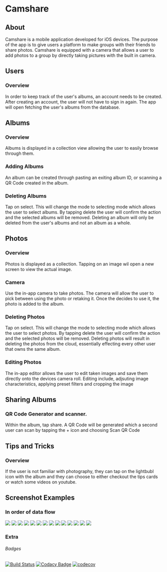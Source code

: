 # Camshare

## About
Camshare is a mobile application developed for iOS devices. The purpose of the app is to give users a platform to make groups with their friends to share photos. Camshare is equipped with a camera that allows a user to add photos to a group by directly taking pictures with the built in camera.

## Users
### Overview
In order to keep track of the user's albums, an account needs to be created. After creating an account, the user will not have to sign in again. The app will open fetching the user's albums from the database.


## Albums
### Overview
Albums is displayed in a collection view allowing the user to easily browse through them. 

### Adding Albums
An album can be created through pasting an exiting album ID, or scanning a QR Code created in the album.

### Deleting Albums
Tap on select. This will change the mode to selecting mode which allows the user to select albums. By tapping delete the user will confirm the action and the selected albums will be removed.
Deleting an album will only be deleted from the user's albums and not an album as a whole.


## Photos
### Overview
Photos is displayed as a collection. Tapping on an image wil open a new screen to view the actual image. 

### Camera
Use the in-app camera to take photos. The camera will allow the user to pick between using the photo or retaking it. Once the decides to use it, the photo is added to the album.

### Deleting Photos
Tap on select. This will change the mode to selecting mode which allows the user to select photos. By tapping delete the user will confirm the action and the selected photos will be removed.
Deleting photos will result in deleting the photos from the cloud, essentially effecting every other user that owns the same album.

### Editing Photos
The in-app editor allows the user to edit taken images and save them directly onto the devices camera roll.
Editing include, adjsuting image characteristics, applying preset filters and cropping the image

## Sharing Albums
### QR Code Generator and scanner.
Within the album, tap share. A QR Code will be generated which a second user can scan by tapping the + icon and choosing Scan QR Code

## Tips and Tricks
### Overview
If the user is not familiar with photography, they can tap on the lightbubl icon with the album and they can choose to either checkout the tips cards or watch some videos on youtube.

## Screenshot Examples
### In order of data flow
![](images/IMG_3391.PNG)
![](images/IMG_3405.PNG)
![](images/IMG_3393.PNG)
![](images/IMG_3394.PNG)
![](images/IMG_3396.PNG)
![](images/IMG_3397.PNG)
![](images/IMG_3398.PNG)
![](images/IMG_3399.PNG)
![](images/IMG_3400.PNG)
![](images/IMG_3401.PNG)
![](images/IMG_3402.PNG)
![](images/IMG_3410.PNG)
![](images/IMG_3411.PNG)
![](images/IMG_3412.PNG)

### Extra
###### Badges

[![Build Status](https://app.bitrise.io/app/f5ef16cbcd43fa3b/status.svg?token=l9zpYE6QPNcmWmfvOyNAAg)](https://app.bitrise.io/app/f5ef16cbcd43fa3b)
[![Codacy Badge](https://api.codacy.com/project/badge/Grade/53d2304155fb4b9e87b254ce205bcade)](https://www.codacy.com/manual/JancoDVTDev/camshare?utm_source=github.com&amp;utm_medium=referral&amp;utm_content=JancoDVTDev/camshare&amp;utm_campaign=Badge_Grade)
[![codecov](https://codecov.io/gh/JancoDVTDev/camshare/branch/master/graph/badge.svg)](https://codecov.io/gh/JancoDVTDev/camshare)
